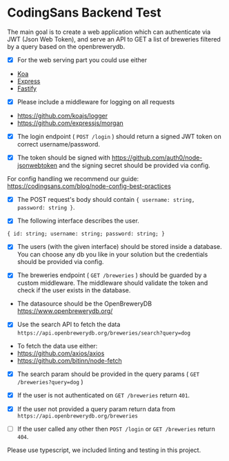 # CodingSans Backend Test

The main goal is to create a web application which can authenticate via JWT (Json Web Token), and serve an API to GET a list of breweries filtered by a query based on the openbrewerydb.

- [x] For the web serving part you could use either 
- [Koa](https://koajs.com/)
- [Express](https://expressjs.com/)
- [Fastify](https://www.fastify.io/)

- [x] Please include a middleware for logging on all requests
- https://github.com/koajs/logger
- https://github.com/expressjs/morgan

- [x] The login endpoint ( `POST /login` ) should return a signed JWT token on correct username/password.

- [x] The token should be signed with https://github.com/auth0/node-jsonwebtoken and the signing secret should be provided via config.

For config handling we recommend our guide: https://codingsans.com/blog/node-config-best-practices

- [x] The POST request's body should contain `{ username: string, password: string }`.

- [x] The following interface describes the user.

``` { id: string; username: string; password: string; } ```

- [x] The users (with the given interface) should be stored inside a database. You can choose any db you like in your solution but the credentials should be provided via config.

- [x] The breweries endpoint ( `GET /breweries` ) should be guarded by a custom middleware.
The middleware should validate the token and check if the user exists in the database.

- The datasource should be the OpenBreweryDB https://www.openbrewerydb.org/

- [x] Use the search API to fetch the data `https://api.openbrewerydb.org/breweries/search?query=dog`

- To fetch the data use either:
- https://github.com/axios/axios
- https://github.com/bitinn/node-fetch

- [x] The search param should be provided in the query params ( `GET /breweries?query=dog` )

- [x] If the user is not authenticated on `GET /breweries` return `401`.

- [x] If the user not provided a query param return data from `https://api.openbrewerydb.org/breweries`

- [ ] If the user called any other then `POST /login` or `GET /breweries` return `404`.

Please use typescript, we included linting and testing in this project.

